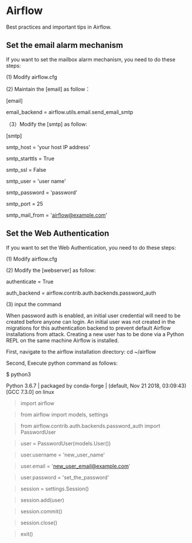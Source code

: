 # Airflow
Best practices and important tips in Airflow.
## Set the email alarm mechanism
If you want to set the mailbox alarm mechanism, you need to do these steps:

(1) Modify airflow.cfg

(2) Maintain the [email] as follow：

[email]

email_backend = airflow.utils.email.send_email_smtp

（3）Modify the [smtp] as follow:

[smtp]

smtp_host = 'your host IP address'

smtp_starttls = True

smtp_ssl = False

smtp_user = 'user name'

smtp_password = 'password'

smtp_port = 25

smtp_mail_from = 'airflow@example.com'

## Set the Web Authentication

If you want to set the Web Authentication, you need to do these steps:

(1) Modify airflow.cfg

(2) Modify the [webserver] as follow:

authenticate = True

auth_backend = airflow.contrib.auth.backends.password_auth

(3) input the command

When password auth is enabled, an initial user credential will need to be created before anyone can login. An initial user was not created in the migrations for this authentication backend to prevent default Airflow installations from attack. Creating a new user has to be done via a Python REPL on the same machine Airflow is installed.

First, navigate to the airflow installation directory: cd ~/airflow

Second, Execute python command as follows:

$ python3

Python 3.6.7 | packaged by conda-forge | (default, Nov 21 2018, 03:09:43)
[GCC 7.3.0] on linux

>import airflow

> from airflow import models, settings

> from airflow.contrib.auth.backends.password_auth import PasswordUser

> user = PasswordUser(models.User())

> user.username = 'new_user_name'

> user.email = 'new_user_email@example.com'

> user.password = 'set_the_password'

> session = settings.Session()

> session.add(user)

> session.commit()

> session.close()

> exit()



